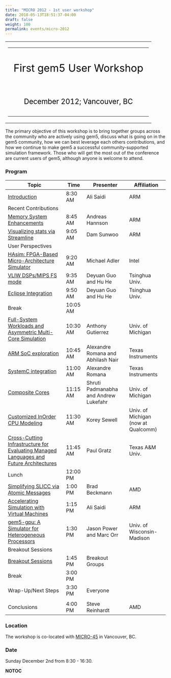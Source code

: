 ```yaml
---
title: "MICRO 2012 - 1st user workshop"
date: 2018-05-13T18:51:37-04:00
draft: false
weight: 100
permalink: events/micro-2012
---
```


<table>
<tbody>
<tr class="odd">
<td><table>
<tbody>
<tr class="odd">
<td><div style="font-size:202%;border:none;margin: 0;padding:.3em;text-align:center;color:#000">
<p>First gem5 User Workshop</p>
</div>
<div style="font-size:140%;border:none;margin: 0;padding:.3em;text-align:center;color:#000">
<p>December 2012; Vancouver, BC</p>
</div></td>
</tr>
</tbody>
</table></td>
</tr>
</tbody>
</table>

The primary objective of this workshop is to bring together groups
across the community who are actively using gem5, discuss what is going
on in the gem5 community, how we can best leverage each others
contributions, and how we continue to make gem5 a successful
community-supported simulation framework. Those who will get the most
out of the conference are current users of gem5, although anyone is
welcome to
attend.

### Program

| Topic                                                                                                                                                    | Time     | Presenter                             | Affiliation                         |
| -------------------------------------------------------------------------------------------------------------------------------------------------------- | -------- | ------------------------------------- | ----------------------------------- |
| [Introduction](Media:gem5_user_workshop_intro.pdf "wikilink")                                                                                            | 8:30 AM  | Ali Saidi                             | ARM                                 |
| Recent Contributions                                                                                                                                     |
| [Memory System Enhancements](Media:2012_12_01_gem5_workshop_Memory.pdf "wikilink")                                                                       | 8:45 AM  | Andreas Hannson                       | ARM                                 |
| [Visualizing stats via Streamline](Media:2012_12_01_gem5_workshop_Streamline.pdf "wikilink")                                                             | 9:05 AM  | Dam Sunwoo                            | ARM                                 |
| User Perspectives                                                                                                                                        |
| [HAsim: FPGA-Based Micro-Architecture Simulator](Media:201212_HAsim_GEM5.pdf "wikilink")                                                                 | 9:20 AM  | Michael Adler                         | Intel                               |
| [VLIW DSPs/MIPS FS mode](Media:Tsinghua's_Presentation_for_gem5_Workshop_2012.pdf "wikilink")                                                            | 9:35 AM  | Deyuan Guo and Hu He                  | Tsinghua Univ.                      |
| [Eclipse Integration](Media:Tsinghua's_Presentation_for_gem5_Workshop_2012.pdf "wikilink")                                                               | 9:50 AM  | Deyuan Guo and Hu He                  | Tsinghua Univ.                      |
| Break                                                                                                                                                    | 10:05 AM |                                       |                                     |
| [Full-System Workloads and Asymmetric Multi-Core Simulation](Media:Gutierrez_gem5_workshop_2012.pdf "wikilink")                                          | 10:30 AM | Anthony Gutierrez                     | Univ. of Michigan                   |
| [ARM SoC exploration](Media:Gem5_workshop_arm_soc_exploration_ext.pdf "wikilink")                                                                        | 10:45 AM | Alexandre Romana and Abhilash Nair    | Texas Instruments                   |
| [SystemC integration](Media:Gem5_workshop_systemC_integration_ext.pdf "wikilink")                                                                        | 11:00 AM | Alexandre Romana                      | Texas Instruments                   |
| [Composite Cores](Media:Performance_Prediction_Models_gem5_workshop.pdf "wikilink")                                                                      | 11:15 AM | Shruti Padmanabha and Andrew Lukefahr | Univ. of Michigan                   |
| [Customized InOrder CPU Modeling](Media:2012_workshop_gem5_inorder_modeling.pdf "wikilink")                                                              | 11:30 AM | Korey Sewell                          | Univ. of Michigan (now at Qualcomm) |
| [Cross-Cutting Infrastructure for Evaluating Managed Languages and Future Architectures](Media:2012_gem5_modern_languages_infrastructure.pdf "wikilink") | 11:45 AM | Paul Gratz                            | Texas A\&M Univ.                    |
| Lunch                                                                                                                                                    | 12:00 PM |                                       |                                     |
| [Simplifying SLICC via Atomic Messages](Media:Atomic_interfaces_micro_2012_final.pdf "wikilink")                                                         | 1:00 PM  | Brad Beckmann                         | AMD                                 |
| [Accelerating Simulation with Virtual Machines](Media:2012_12_gem5_workshop_kvm.pdf "wikilink")                                                          | 1:15 PM  | Ali Saidi                             | ARM                                 |
| [gem5-gpu: A Simulator for Heterogeneous Processors](Media:2012_12_gem5_gpu.pdf "wikilink")                                                              | 1:30 PM  | Jason Power and Marc Orr              | Univ. of Wisconsin-Madison          |
| Breakout Sessions                                                                                                                                        |
| [Breakout Sessions](Media:2012_gem5_micro_breakout.pdf "wikilink")                                                                                       | 1:45 PM  | Breakout Groups                       |                                     |
| Break                                                                                                                                                    | 3:00 PM  |                                       |                                     |
| Wrap-Up/Next Steps                                                                                                                                       | 3:30 PM  | Everyone                              |                                     |
|                                                                                                                                                          |
| Conclusions                                                                                                                                              | 4:00 PM  | Steve Reinhardt                       | AMD                                 |

### Location

The workshop is co-located with
[MICRO-45](http://www.microsymposia.org/micro45/) in Vancouver, BC.

### Date

Sunday December 2nd from 8:30 - 16:30.

__NOTOC__

